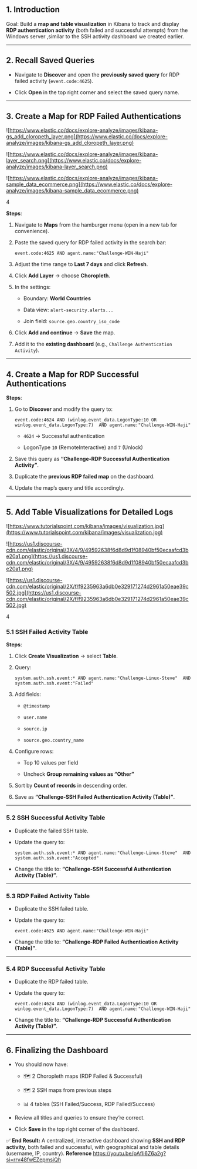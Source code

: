 
## 1. Introduction

Goal: Build a **map and table visualization** in Kibana to track and display **RDP authentication activity** (both failed and successful attempts) from the Windows server ,similar to the SSH activity dashboard we created earlier.

---

## 2. Recall Saved Queries

- Navigate to **Discover** and open the **previously saved query** for RDP failed activity (`event.code:4625`).
    
- Click **Open** in the top right corner and select the saved query name.
    

---

## 3. Create a Map for RDP Failed Authentications

![https://www.elastic.co/docs/explore-analyze/images/kibana-gs_add_cloropeth_layer.png](https://www.elastic.co/docs/explore-analyze/images/kibana-gs_add_cloropeth_layer.png)

![https://www.elastic.co/docs/explore-analyze/images/kibana-layer_search.png](https://www.elastic.co/docs/explore-analyze/images/kibana-layer_search.png)

![https://www.elastic.co/docs/explore-analyze/images/kibana-sample_data_ecommerce.png](https://www.elastic.co/docs/explore-analyze/images/kibana-sample_data_ecommerce.png)

4

**Steps**:

1. Navigate to **Maps** from the hamburger menu (open in a new tab for convenience).
    
2. Paste the saved query for RDP failed activity in the search bar:
    
    `event.code:4625 AND agent.name:"Challenge-WIN-Haji"`
    
3. Adjust the time range to **Last 7 days** and click **Refresh**.
    
4. Click **Add Layer** → choose **Choropleth**.
    
5. In the settings:
    
    - Boundary: **World Countries**
        
    - Data view: `alert-security.alerts...`
        
    - Join field: `source.geo.country_iso_code`
        
6. Click **Add and continue** → **Save** the map.
    
7. Add it to the **existing dashboard** (e.g., `Challenge Authentication Activity`).
    

---

## 4. Create a Map for RDP Successful Authentications

**Steps**:

1. Go to **Discover** and modify the query to:
    
    `event.code:4624 AND (winlog.event_data.LogonType:10 OR winlog.event_data.LogonType:7)  AND agent.name:"Challenge-WIN-Haji"`
    
    - `4624` → Successful authentication
        
    - LogonType `10` (RemoteInteractive) and `7` (Unlock)
        
2. Save this query as **“Challenge-RDP Successful Authentication Activity”**.
    
3. Duplicate the **previous RDP failed map** on the dashboard.
    
4. Update the map’s query and title accordingly.
    

---

## 5. Add Table Visualizations for Detailed Logs

![https://www.tutorialspoint.com/kibana/images/visualization.jpg](https://www.tutorialspoint.com/kibana/images/visualization.jpg)

![https://us1.discourse-cdn.com/elastic/original/3X/4/9/49592638f6d8d9d1f08940bf50ecaafcd3be20a1.png](https://us1.discourse-cdn.com/elastic/original/3X/4/9/49592638f6d8d9d1f08940bf50ecaafcd3be20a1.png)

![https://us1.discourse-cdn.com/elastic/original/2X/f/f9235963a6db0e329171274d2961a50eae39c502.jpg](https://us1.discourse-cdn.com/elastic/original/2X/f/f9235963a6db0e329171274d2961a50eae39c502.jpg)

4

### 5.1 SSH Failed Activity Table

**Steps**:

1. Click **Create Visualization** → select **Table**.
    
2. Query:
    
    `system.auth.ssh.event:* AND agent.name:"Challenge-Linux-Steve"  AND system.auth.ssh.event:"Failed"`
    
3. Add fields:
    
    - `@timestamp`
        
    - `user.name`
        
    - `source.ip`
        
    - `source.geo.country_name`
        
4. Configure rows:
    
    - Top 10 values per field
        
    - Uncheck **Group remaining values as “Other”**
        
5. Sort by **Count of records** in descending order.
    
6. Save as **“Challenge-SSH Failed Authentication Activity (Table)”**.
    

---

### 5.2 SSH Successful Activity Table

- Duplicate the failed SSH table.
    
- Update the query to:
    
    `system.auth.ssh.event:* AND agent.name:"Challenge-Linux-Steve"  AND system.auth.ssh.event:"Accepted"`
    
- Change the title to: **“Challenge-SSH Successful Authentication Activity (Table)”**.
    

---

### 5.3 RDP Failed Activity Table

- Duplicate the SSH failed table.
    
- Update the query to:
    
    `event.code:4625 AND agent.name:"Challenge-WIN-Haji"`
    
- Change the title to: **“Challenge-RDP Failed Authentication Activity (Table)”**.
    

---

### 5.4 RDP Successful Activity Table

- Duplicate the RDP failed table.
    
- Update the query to:
    
    `event.code:4624 AND (winlog.event_data.LogonType:10 OR winlog.event_data.LogonType:7)  AND agent.name:"Challenge-WIN-Haji"`
    
- Change the title to: **“Challenge-RDP Successful Authentication Activity (Table)”**.
    

---

## 6. Finalizing the Dashboard

- You should now have:
    
    - 🗺 2 Choropleth maps (RDP Failed & Successful)
        
    - 🗺 2 SSH maps from previous steps
        
    - 📊 4 tables (SSH Failed/Success, RDP Failed/Success)
        
- Review all titles and queries to ensure they’re correct.
    
- Click **Save** in the top right corner of the dashboard.
    

✅ **End Result:** A centralized, interactive dashboard showing **SSH and RDP activity**, both failed and successful, with geographical and table details (username, IP, country).
**Reference**
https://youtu.be/pAfIi6Z6a2g?si=rrv48fwEZepmsiQh